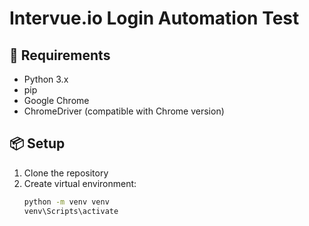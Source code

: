 # Intervue.io Login Automation Test

## 🔧 Requirements

- Python 3.x
- pip
- Google Chrome
- ChromeDriver (compatible with Chrome version)

## 📦 Setup

1. Clone the repository
2. Create virtual environment:
   ```bash
   python -m venv venv
   venv\Scripts\activate
